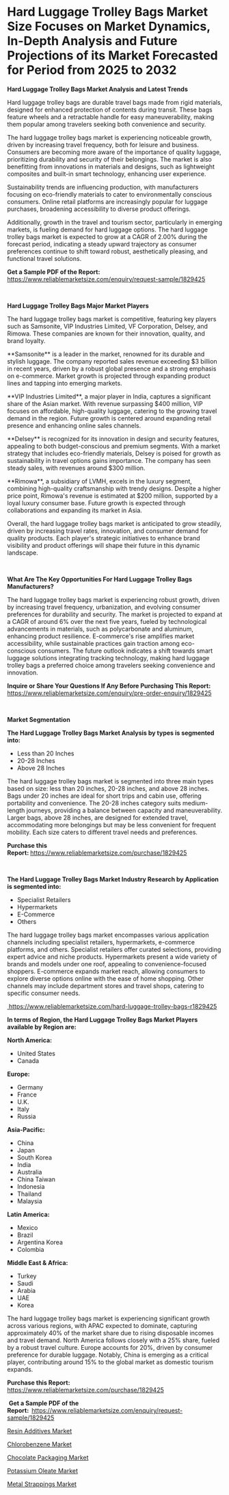 <p><h1>Hard Luggage Trolley Bags Market Size Focuses on Market Dynamics, In-Depth Analysis and Future Projections of its Market Forecasted for Period from 2025 to 2032</h1></p><p><strong>Hard Luggage Trolley Bags Market Analysis and Latest Trends</strong></p>
<p><p>Hard luggage trolley bags are durable travel bags made from rigid materials, designed for enhanced protection of contents during transit. These bags feature wheels and a retractable handle for easy maneuverability, making them popular among travelers seeking both convenience and security.</p><p>The hard luggage trolley bags market is experiencing noticeable growth, driven by increasing travel frequency, both for leisure and business. Consumers are becoming more aware of the importance of quality luggage, prioritizing durability and security of their belongings. The market is also benefitting from innovations in materials and designs, such as lightweight composites and built-in smart technology, enhancing user experience.</p><p>Sustainability trends are influencing production, with manufacturers focusing on eco-friendly materials to cater to environmentally conscious consumers. Online retail platforms are increasingly popular for luggage purchases, broadening accessibility to diverse product offerings. </p><p>Additionally, growth in the travel and tourism sector, particularly in emerging markets, is fueling demand for hard luggage options. The hard luggage trolley bags market is expected to grow at a CAGR of 2.00% during the forecast period, indicating a steady upward trajectory as consumer preferences continue to shift toward robust, aesthetically pleasing, and functional travel solutions.</p></p>
<p><strong>Get a Sample PDF of the Report:&nbsp;</strong> <a href="https://www.reliablemarketsize.com/enquiry/request-sample/1829425?utm_campaign=2034&utm_medium=2&utm_source=Github&utm_content=ia&utm_term=05022025&utm_id=hard-luggage-trolley-bags">https://www.reliablemarketsize.com/enquiry/request-sample/1829425</a></p>
<p>&nbsp;</p>
<p><strong>Hard Luggage Trolley Bags Major Market Players</strong></p>
<p><p>The hard luggage trolley bags market is competitive, featuring key players such as Samsonite, VIP Industries Limited, VF Corporation, Delsey, and Rimowa. These companies are known for their innovation, quality, and brand loyalty.</p><p>**Samsonite** is a leader in the market, renowned for its durable and stylish luggage. The company reported sales revenue exceeding $3 billion in recent years, driven by a robust global presence and a strong emphasis on e-commerce. Market growth is projected through expanding product lines and tapping into emerging markets.</p><p>**VIP Industries Limited**, a major player in India, captures a significant share of the Asian market. With revenue surpassing $400 million, VIP focuses on affordable, high-quality luggage, catering to the growing travel demand in the region. Future growth is centered around expanding retail presence and enhancing online sales channels.</p><p>**Delsey** is recognized for its innovation in design and security features, appealing to both budget-conscious and premium segments. With a market strategy that includes eco-friendly materials, Delsey is poised for growth as sustainability in travel options gains importance. The company has seen steady sales, with revenues around $300 million.</p><p>**Rimowa**, a subsidiary of LVMH, excels in the luxury segment, combining high-quality craftsmanship with trendy designs. Despite a higher price point, Rimowa's revenue is estimated at $200 million, supported by a loyal luxury consumer base. Future growth is expected through collaborations and expanding its market in Asia.</p><p>Overall, the hard luggage trolley bags market is anticipated to grow steadily, driven by increasing travel rates, innovation, and consumer demand for quality products. Each player's strategic initiatives to enhance brand visibility and product offerings will shape their future in this dynamic landscape.</p></p>
<p>&nbsp;</p>
<p><strong>What Are The Key Opportunities For Hard Luggage Trolley Bags Manufacturers?</strong></p>
<p><p>The hard luggage trolley bags market is experiencing robust growth, driven by increasing travel frequency, urbanization, and evolving consumer preferences for durability and security. The market is projected to expand at a CAGR of around 6% over the next five years, fueled by technological advancements in materials, such as polycarbonate and aluminum, enhancing product resilience. E-commerce's rise amplifies market accessibility, while sustainable practices gain traction among eco-conscious consumers. The future outlook indicates a shift towards smart luggage solutions integrating tracking technology, making hard luggage trolley bags a preferred choice among travelers seeking convenience and innovation.</p></p>
<p><strong>Inquire or Share Your Questions If Any Before Purchasing This Report:</strong> <a href="https://www.reliablemarketsize.com/enquiry/pre-order-enquiry/1829425?utm_campaign=2034&utm_medium=2&utm_source=Github&utm_content=ia&utm_term=05022025&utm_id=hard-luggage-trolley-bags">https://www.reliablemarketsize.com/enquiry/pre-order-enquiry/1829425</a></p>
<p>&nbsp;</p>
<p><strong>Market Segmentation</strong></p>
<p><strong>The Hard Luggage Trolley Bags Market Analysis by types is segmented into:</strong></p>
<p><ul><li>Less than 20 Inches</li><li>20-28 Inches</li><li>Above 28 Inches</li></ul></p>
<p><p>The hard luggage trolley bags market is segmented into three main types based on size: less than 20 inches, 20-28 inches, and above 28 inches. Bags under 20 inches are ideal for short trips and cabin use, offering portability and convenience. The 20-28 inches category suits medium-length journeys, providing a balance between capacity and maneuverability. Larger bags, above 28 inches, are designed for extended travel, accommodating more belongings but may be less convenient for frequent mobility. Each size caters to different travel needs and preferences.</p></p>
<p><strong>Purchase this Report:&nbsp;</strong><a href="https://www.reliablemarketsize.com/purchase/1829425?utm_campaign=2034&utm_medium=2&utm_source=Github&utm_content=ia&utm_term=05022025&utm_id=hard-luggage-trolley-bags">https://www.reliablemarketsize.com/purchase/1829425</a></p>
<p>&nbsp;</p>
<p><strong>The Hard Luggage Trolley Bags Market Industry Research by Application is segmented into:</strong></p>
<p><ul><li>Specialist Retailers</li><li>Hypermarkets</li><li>E-Commerce</li><li>Others</li></ul></p>
<p><p>The hard luggage trolley bags market encompasses various application channels including specialist retailers, hypermarkets, e-commerce platforms, and others. Specialist retailers offer curated selections, providing expert advice and niche products. Hypermarkets present a wide variety of brands and models under one roof, appealing to convenience-focused shoppers. E-commerce expands market reach, allowing consumers to explore diverse options online with the ease of home shopping. Other channels may include department stores and travel shops, catering to specific consumer needs.</p></p>
<p><a href="https://www.reliablemarketsize.com/hard-luggage-trolley-bags-r1829425?utm_campaign=2034&utm_medium=2&utm_source=Github&utm_content=ia&utm_term=05022025&utm_id=hard-luggage-trolley-bags">&nbsp;https://www.reliablemarketsize.com/hard-luggage-trolley-bags-r1829425</a></p>
<p><strong>In terms of Region, the Hard Luggage Trolley Bags Market Players available by Region are:</strong></p>
<p>
    <p> <strong> North America: </strong>
        <ul>
            <li>United States</li>
            <li>Canada</li>
        </ul>
        </p> 
    <p> <strong> Europe: </strong>
        <ul>
            <li>Germany</li>
            <li>France</li>
            <li>U.K.</li>
            <li>Italy</li>
            <li>Russia</li>
        </ul>
        </p> 
    <p> <strong> Asia-Pacific: </strong>
        <ul>
            <li>China</li>
            <li>Japan</li>
            <li>South Korea</li>
            <li>India</li>
            <li>Australia</li>
            <li>China Taiwan</li>
            <li>Indonesia</li>
            <li>Thailand</li>
            <li>Malaysia</li>
        </ul>
        </p> 
    <p> <strong> Latin America: </strong>
        <ul>
            <li>Mexico</li>
            <li>Brazil</li>
            <li>Argentina Korea</li>
            <li>Colombia</li>
        </ul>
        </p> 
    <p> <strong> Middle East & Africa: </strong>
        <ul>
            <li>Turkey</li>
            <li>Saudi</li>
            <li>Arabia</li>
            <li>UAE</li>
            <li>Korea</li>
        </ul>
    </p>
    </p>
<p><p>The hard luggage trolley bags market is experiencing significant growth across various regions, with APAC expected to dominate, capturing approximately 40% of the market share due to rising disposable incomes and travel demand. North America follows closely with a 25% share, fueled by a robust travel culture. Europe accounts for 20%, driven by consumer preference for durable luggage. Notably, China is emerging as a critical player, contributing around 15% to the global market as domestic tourism expands.</p></p>
<p><strong>Purchase this Report: </strong><a href="https://www.reliablemarketsize.com/purchase/1829425?utm_campaign=2034&utm_medium=2&utm_source=Github&utm_content=ia&utm_term=05022025&utm_id=hard-luggage-trolley-bags">https://www.reliablemarketsize.com/purchase/1829425</a></p>
<p>&nbsp;<strong>Get a Sample PDF of the Report:&nbsp;&nbsp;</strong><a href="https://www.reliablemarketsize.com/enquiry/request-sample/1829425?utm_campaign=2034&utm_medium=2&utm_source=Github&utm_content=ia&utm_term=05022025&utm_id=hard-luggage-trolley-bags">https://www.reliablemarketsize.com/enquiry/request-sample/1829425</a></p>
<p><strong></strong></p>
<p><p><a href="https://www.linkedin.com/pulse/future-outlook-resin-additives-market-20252032-cagr-145-nwcpc?utm_campaign=2034&utm_medium=2&utm_source=Github&utm_content=ia&utm_term=05022025&utm_id=hard-luggage-trolley-bags">Resin Additives Market</a></p><p><a href="https://www.linkedin.com/pulse/chlorobenzene-market-size-share-research-report-2025-2032-kccbe?utm_campaign=2034&utm_medium=2&utm_source=Github&utm_content=ia&utm_term=05022025&utm_id=hard-luggage-trolley-bags">Chlorobenzene Market</a></p><p><a href="https://www.linkedin.com/pulse/chocolate-packaging-market-analysis-share-size-value-aiose?utm_campaign=2034&utm_medium=2&utm_source=Github&utm_content=ia&utm_term=05022025&utm_id=hard-luggage-trolley-bags">Chocolate Packaging Market</a></p><p><a href="https://www.linkedin.com/pulse/potassium-oleate-market-overview-significant-growth-potential-nirhc?utm_campaign=2034&utm_medium=2&utm_source=Github&utm_content=ia&utm_term=05022025&utm_id=hard-luggage-trolley-bags">Potassium Oleate Market</a></p><p><a href="https://www.linkedin.com/pulse/comprehensive-metal-strappings-market-forecast-99-cagr-il20c?utm_campaign=2034&utm_medium=2&utm_source=Github&utm_content=ia&utm_term=05022025&utm_id=hard-luggage-trolley-bags">Metal Strappings Market</a></p></p>